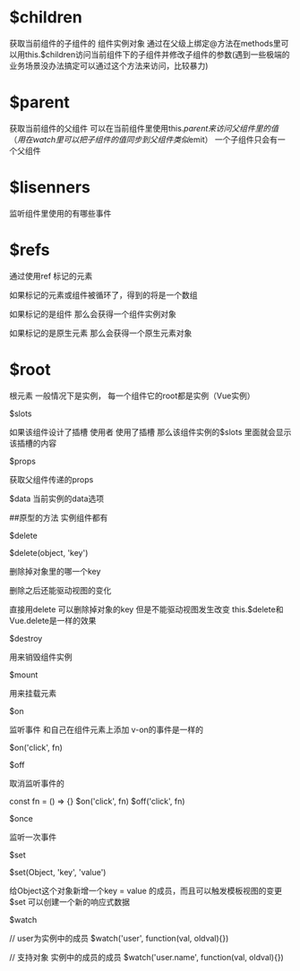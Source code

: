 #  $children

获取当前组件的子组件的 组件实例对象
通过在父级上绑定@方法在methods里可以用this.$children访问当前组件下的子组件并修改子组件的参数(遇到一些极端的业务场景没办法搞定可以通过这个方法来访问，比较暴力)

#  $parent

获取当前组件的父组件 可以在当前组件里使用this.$parent来访问父组件里的值（用在watch里可以把子组件的值同步到父组件类似$emit） 一个子组件只会有一个父组件


#  $lisenners 

监听组件里使用的有哪些事件

#  $refs

通过使用ref 标记的元素

如果标记的元素或组件被循环了，得到的将是一个数组

如果标记的是组件 那么会获得一个组件实例对象

如果标记的是原生元素 那么会获得一个原生元素对象

#  $root

根元素 一般情况下是实例， 每一个组件它的root都是实例（Vue实例）

$slots
 
如果该组件设计了插槽 使用者 使用了插槽 那么该组件实例的$slots 里面就会显示该插槽的内容

$props

获取父组件传递的props

$data 当前实例的data选项


##原型的方法 实例组件都有

$delete

$delete(object, 'key')

删除掉对象里的哪一个key 

删除之后还能驱动视图的变化

直接用delete 可以删除掉对象的key 但是不能驱动视图发生改变 this.$delete和Vue.delete是一样的效果

$destroy

用来销毁组件实例

$mount

用来挂载元素

$on

监听事件 和自己在组件元素上添加 v-on的事件是一样的

$on('click', fn)

$off

取消监听事件的

const fn = () => {} $on('click', fn) $off('click', fn)

$once

监听一次事件

$set

$set(Object, 'key', 'value')

给Object这个对象新增一个key = value 的成员，而且可以触发模板视图的变更 $set 可以创建一个新的响应式数据

$watch

// user为实例中的成员 $watch('user', function(val, oldval){})

// 支持对象 实例中的成员的成员 $watch('user.name', function(val, oldval){})